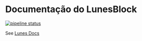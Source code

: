 # Documentação do LunesBlock

[![pipeline status](https://git.lunes.io/blockchain/production/docs/badges/main/pipeline.svg)](https://git.lunes.io/blockchain/production/docs/-/commits/main)


See [Lunes Docs](https://blockchain.lunes.io/production/docs/)